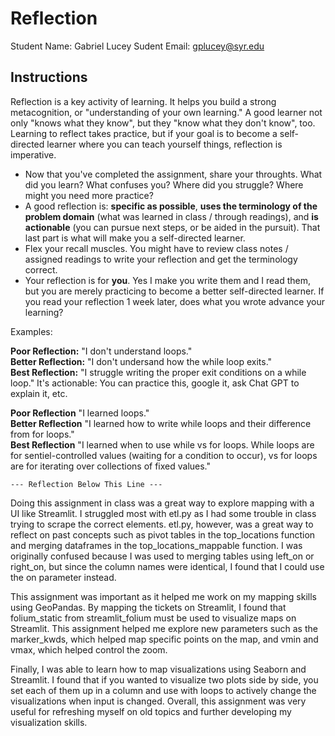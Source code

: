 # Reflection

Student Name:  Gabriel Lucey
Sudent Email:  gplucey@syr.edu

## Instructions

Reflection is a key activity of learning. It helps you build a strong metacognition, or "understanding of your own learning." A good learner not only "knows what they know", but they "know what they don't know", too. Learning to reflect takes practice, but if your goal is to become a self-directed learner where you can teach yourself things, reflection is imperative.

- Now that you've completed the assignment, share your throughts. What did you learn? What confuses you? Where did you struggle? Where might you need more practice?
- A good reflection is: **specific as possible**,  **uses the terminology of the problem domain** (what was learned in class / through readings), and **is actionable** (you can pursue next steps, or be aided in the pursuit). That last part is what will make you a self-directed learner.
- Flex your recall muscles. You might have to review class notes / assigned readings to write your reflection and get the terminology correct.
- Your reflection is for **you**. Yes I make you write them and I read them, but you are merely practicing to become a better self-directed learner. If you read your reflection 1 week later, does what you wrote advance your learning?

Examples:

**Poor Reflection:**  "I don't understand loops."   
**Better Reflection:** "I don't undersand how the while loop exits."   
**Best Reflection:** "I struggle writing the proper exit conditions on a while loop." It's actionable: You can practice this, google it, ask Chat GPT to explain it, etc. 

**Poor Reflection** "I learned loops."   
**Better Reflection** "I learned how to write while loops and their difference from for loops."   
**Best Reflection** "I learned when to use while vs for loops. While loops are for sentiel-controlled values (waiting for a condition to occur), vs for loops are for iterating over collections of fixed values."

`--- Reflection Below This Line ---`

Doing this assignment in class was a great way to explore mapping with a UI like Streamlit. I struggled most with etl.py as I had some trouble in class trying to scrape the correct elements. etl.py, however, was a great way to reflect on past concepts such as pivot tables in the top_locations function and merging dataframes in the top_locations_mappable function. I was originally confused because I was used to merging tables using left_on or right_on, but since the column names were identical, I found that I could use the on parameter instead.

This assignment was important as it helped me work on my mapping skills using GeoPandas. By mapping the tickets on Streamlit, I found that folium_static from streamlit_folium must be used to visualize maps on Streamlit. This assignment helped me explore new parameters such as the marker_kwds, which helped map specific points on the map, and vmin and vmax, which helped control the zoom.

Finally, I was able to learn how to map visualizations using Seaborn and Streamlit. I found that if you wanted to visualize two plots side by side, you set each of them up in a column and use with loops to actively change the visualizations when input is changed. Overall, this assignment was very useful for refreshing myself on old topics and further developing my visualization skills.